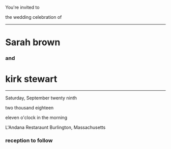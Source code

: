 
You're invited to

the wedding celebration of

<hr>

# Sarah brown

### and

# kirk stewart

<hr>

Saturday, September twenty ninth

two thousand eighteen

eleven o'clock in the morning

L'Andana Restaraunt
Burlington, Massachusetts

### reception to follow
